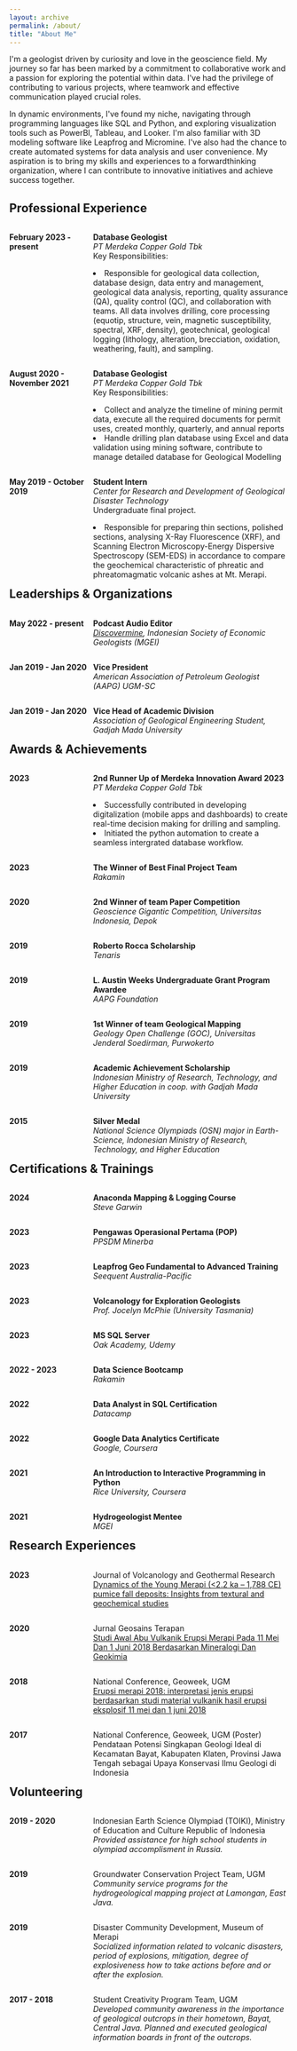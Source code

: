 ```yaml
---
layout: archive
permalink: /about/
title: "About Me"
---
```


I'm a geologist driven by curiosity and love in the geoscience field. My journey so far has been marked by a commitment to collaborative work and a passion for exploring the potential within data. I've had the privilege of contributing to various projects, where teamwork and effective communication played crucial roles.

In dynamic environments, I've found my niche, navigating through programming languages like SQL and Python, and exploring visualization tools such as PowerBI, Tableau, and Looker. I'm also familiar with 3D modeling software like Leapfrog and Micromine. I've also had the chance to create automated systems for data analysis and user convenience. My aspiration is to bring my skills and experiences to a forwardthinking organization, where I can contribute to innovative initiatives and achieve success together.

## Professional Experience

<div style="display:block; width:100%">
  <div style="width:30%; float: left; display: inline-block;">
      <p><strong>February 2023 - present</strong></p></div>
  <div style="width:70%; float: left; display: inline-block;">
      <p>
      <strong>Database Geologist</strong> 
      <br><i>PT Merdeka Copper Gold Tbk</i> 
      <br>Key Responsibilities:
      <li>Responsible for geological data collection, database design, data entry and management, geological data analysis, reporting, quality assurance (QA), quality control (QC), and collaboration with teams. All data involves drilling, core processing (equotip, structure, vein, magnetic susceptibility, spectral, XRF, density), geotechnical, geological logging (lithology, alteration, brecciation, oxidation, weathering, fault), and sampling.</li></p>
      </div>
</div>


<div style="display:block; width:100%">
  <div style="width:30%; float: left; display: inline-block;">
      <p><strong>August 2020 - November 2021</strong></p></div>
  <div style="width:70%; float: left; display: inline-block;">
      <p><strong>Database Geologist</strong> 
      <br><i>PT Merdeka Copper Gold Tbk</i> 
      <br>Key Responsibilities:
      <li>Collect and analyze the timeline of mining permit data, execute all the required documents for permit uses, created monthly, quarterly, and annual reports</li>
      <li>Handle drilling plan database using Excel and data validation using mining software, contribute to manage detailed database for Geological Modelling </li></p></div>
</div>

<div style="display:block; width:100%">
  <div style="width:30%; float: left; display: inline-block;">
      <p><strong>May 2019 - October 2019</strong></p></div>
  <div style="width:70%; float: left; display: inline-block;">
      <p><strong>Student Intern</strong> 
      <br><i>Center for Research and Development of Geological Disaster Technology</i> 
      <br>Undergraduate final project.
      <li>Responsible for preparing thin sections, polished sections, analysing X-Ray Fluorescence (XRF), and Scanning Electron Microscopy-Energy Dispersive Spectroscopy (SEM-EDS) in accordance to compare the geochemical characteristic of phreatic and phreatomagmatic volcanic ashes at Mt. Merapi.</li></p></div>
</div>


## Leaderships & Organizations
<div style="display:block; width:100%">
  <div style="width:30%; float: left; display: inline-block;">
      <p><strong>May 2022 - present</strong></p></div>
  <div style="width:70%; float: left; display: inline-block;">
      <p><strong>Podcast Audio Editor</strong> 
      <br><i><a href="https://open.spotify.com/show/1OUfGnPRCxqYlUPVjaQnoV?si=97fe26c655fa4ba0&nd=1">Discovermine</a>, Indonesian Society of Economic Geologists (MGEI)</i> </p></div>
</div>

<div style="display:block; width:100%">
  <div style="width:30%; float: left; display: inline-block;">
      <p><strong>Jan 2019 - Jan 2020</strong></p></div>
  <div style="width:70%; float: left; display: inline-block;">
      <p><strong>Vice President</strong> 
      <br><i>American Association of Petroleum Geologist (AAPG) UGM-SC</i> </p></div>
</div>

<div style="display:block; width:100%">
  <div style="width:30%; float: left; display: inline-block;">
      <p><strong>Jan 2019 - Jan 2020</strong></p></div>
  <div style="width:70%; float: left; display: inline-block;">
      <p><strong>Vice Head of Academic Division</strong> 
      <br><i> Association of Geological Engineering Student, Gadjah Mada University</i> </p></div>
</div>

## Awards & Achievements
<div style="display:block; width:100%">
  <div style="width:30%; float: left; display: inline-block;">
      <p><strong>2023</strong></p></div>
  <div style="width:70%; float: left; display: inline-block;">
      <p><strong>2nd Runner Up of Merdeka Innovation Award 2023</strong> 
      <br><i> PT Merdeka Copper Gold Tbk</i>
      <br><li>Successfully contributed in developing digitalization (mobile apps and dashboards) to create real-time decision making for drilling and sampling.</li>
      <li>Initiated the python automation to create a seamless intergrated database workflow.</li></p></div>
</div>

<div style="display:block; width:100%">
  <div style="width:30%; float: left; display: inline-block;">
      <p><strong>2023</strong></p></div>
  <div style="width:70%; float: left; display: inline-block;">
      <p><strong>The Winner of Best Final Project Team</strong> 
      <br><i>Rakamin</i> </p></div>
</div>

<div style="display:block; width:100%">
  <div style="width:30%; float: left; display: inline-block;">
      <p><strong>2020</strong></p></div>
  <div style="width:70%; float: left; display: inline-block;">
      <p><strong>2nd Winner of team Paper Competition</strong> 
      <br><i>Geoscience Gigantic Competition, Universitas Indonesia, Depok</i> </p></div>
</div>

<div style="display:block; width:100%">
  <div style="width:30%; float: left; display: inline-block;">
      <p><strong>2019</strong></p></div>
  <div style="width:70%; float: left; display: inline-block;">
      <p><strong>Roberto Rocca Scholarship</strong> 
      <br><i>Tenaris</i> </p></div>
</div>

<div style="display:block; width:100%">
  <div style="width:30%; float: left; display: inline-block;">
      <p><strong>2019</strong></p></div>
  <div style="width:70%; float: left; display: inline-block;">
      <p><strong>L. Austin Weeks Undergraduate Grant Program Awardee</strong> 
      <br><i>AAPG Foundation</i> </p></div>
</div>

<div style="display:block; width:100%">
  <div style="width:30%; float: left; display: inline-block;">
      <p><strong>2019</strong></p></div>
  <div style="width:70%; float: left; display: inline-block;">
      <p><strong>1st Winner of team Geological Mapping</strong> 
      <br><i>Geology Open Challenge (GOC), Universitas Jenderal Soedirman, Purwokerto</i> </p></div>
</div>

<div style="display:block; width:100%">
  <div style="width:30%; float: left; display: inline-block;">
      <p><strong>2019</strong></p></div>
  <div style="width:70%; float: left; display: inline-block;">
      <p><strong>Academic Achievement Scholarship</strong> 
      <br><i>Indonesian Ministry of Research, Technology, and Higher Education in coop. with Gadjah Mada University</i> </p></div>
</div>


<div style="display:block; width:100%">
  <div style="width:30%; float: left; display: inline-block;">
      <p><strong>2015</strong></p></div>
  <div style="width:70%; float: left; display: inline-block;">
      <p><strong>Silver Medal</strong> 
      <br><i>National Science Olympiads (OSN) major in Earth-Science, Indonesian Ministry of Research, Technology, and Higher Education</i> </p></div>
</div>

## Certifications & Trainings
<div style="display:block; width:100%">
  <div style="width:30%; float: left; display: inline-block;">
      <p><strong>2024</strong></p></div>
  <div style="width:70%; float: left; display: inline-block;">
      <p><strong>Anaconda Mapping & Logging Course</strong> 
      <br><i>Steve Garwin</i> </p></div>
</div>

<div style="display:block; width:100%">
  <div style="width:30%; float: left; display: inline-block;">
      <p><strong>2023</strong></p></div>
  <div style="width:70%; float: left; display: inline-block;">
      <p><strong>Pengawas Operasional Pertama (POP)</strong> 
      <br><i>PPSDM Minerba</i> </p></div>
</div>

<div style="display:block; width:100%">
  <div style="width:30%; float: left; display: inline-block;">
      <p><strong>2023</strong></p></div>
  <div style="width:70%; float: left; display: inline-block;">
      <p><strong>Leapfrog Geo Fundamental to Advanced Training</strong> 
      <br><i>Seequent Australia-Pacific</i> </p></div>
</div>

<div style="display:block; width:100%">
  <div style="width:30%; float: left; display: inline-block;">
      <p><strong>2023</strong></p></div>
  <div style="width:70%; float: left; display: inline-block;">
      <p><strong>Volcanology for Exploration Geologists</strong> 
      <br><i>Prof. Jocelyn McPhie (University Tasmania)</i> </p></div>
</div>

<div style="display:block; width:100%">
  <div style="width:30%; float: left; display: inline-block;">
      <p><strong>2023</strong></p></div>
  <div style="width:70%; float: left; display: inline-block;">
      <p><strong>MS SQL Server</strong> 
      <br><i>Oak Academy, Udemy</i> </p></div>
</div>

<div style="display:block; width:100%">
  <div style="width:30%; float: left; display: inline-block;">
      <p><strong>2022 - 2023</strong></p></div>
  <div style="width:70%; float: left; display: inline-block;">
      <p><strong>Data Science Bootcamp</strong> 
      <br><i>Rakamin</i> </p></div>
</div>

<div style="display:block; width:100%">
  <div style="width:30%; float: left; display: inline-block;">
      <p><strong>2022</strong></p></div>
  <div style="width:70%; float: left; display: inline-block;">
      <p><strong>Data Analyst in SQL Certification</strong> 
      <br><i>Datacamp</i> </p></div>
</div>

<div style="display:block; width:100%">
  <div style="width:30%; float: left; display: inline-block;">
      <p><strong>2022</strong></p></div>
  <div style="width:70%; float: left; display: inline-block;">
      <p><strong>Google Data Analytics Certificate</strong> 
      <br><i>Google, Coursera</i> </p></div>
</div>

<div style="display:block; width:100%">
  <div style="width:30%; float: left; display: inline-block;">
      <p><strong>2021</strong></p></div>
  <div style="width:70%; float: left; display: inline-block;">
      <p><strong>An Introduction to Interactive Programming in Python</strong> 
      <br><i>Rice University, Coursera</i> </p></div>
</div>

<div style="display:block; width:100%">
  <div style="width:30%; float: left; display: inline-block;">
      <p><strong>2021</strong></p></div>
  <div style="width:70%; float: left; display: inline-block;">
      <p><strong>Hydrogeologist Mentee</strong> 
      <br><i>MGEI</i> </p></div>
</div>

## Research Experiences
<div style="display:block; width:100%">
  <div style="width:30%; float: left; display: inline-block;">
      <p><strong>2023</strong></p></div>
  <div style="width:70%; float: left; display: inline-block;">
      <p>Journal of Volcanology and Geothermal Research
      <br><a href="https://doi.org/10.1016/j.jvolgeores.2023.107919">Dynamics of the Young Merapi (<2.2 ka – 1,788 CE) pumice fall deposits: Insights from textural and geochemical studies</a> </p></div>
</div>

<div style="display:block; width:100%">
  <div style="width:30%; float: left; display: inline-block;">
      <p><strong>2020</strong></p></div>
  <div style="width:70%; float: left; display: inline-block;">
      <p>Jurnal Geosains Terapan
      <br><a href="http://103.41.207.198/index.php/id/article/view/22">Studi Awal Abu Vulkanik Erupsi Merapi Pada 11 Mei Dan 1 Juni 2018 Berdasarkan Mineralogi Dan Geokimia</a></p></div>
</div>

<div style="display:block; width:100%">
  <div style="width:30%; float: left; display: inline-block;">
      <p><strong>2018</strong></p></div>
  <div style="width:70%; float: left; display: inline-block;">
      <p>National Conference, Geoweek, UGM 
      <br><a href="https://d1wqtxts1xzle7.cloudfront.net/106162105/OVK-3_ERUPSI_20MERAPI_202018_20INTERPRETASI_20JENIS_20ERUPSI_20BERDASARKAN_20STUDI_20MATERIAL_20VULKANIK_20HASIL_20ERUPSI_20EKSPLOSIF_20-libre.pdf?1696320697=&response-content-disposition=inline%3B+filename%3DErupsi_Merapi_2018_Interpretasi_Jenis_Er.pdf&Expires=1712974976&Signature=G8ibpD2m4lOzgaMf4Obpo2DruXA3xN1jZCXckwhv47DoB0fltF-wxiLdH-lPtrDXjCcIl1bUaS2f2uProWhFX2WenfL2ldwcxUKqpgp-QhKVLpOCReItLnyH7-8zSi4YSRrCufDMhrkAm2N7RgXf0Hb9QfZH8ris1s2b1UcFXoFDU3WT3-I1hwzuswUKSh~~RM~XfO1SD6MBpEEYJnrnuHl60CxojevwWCPbfM3cxx8JHwYLwAMlapNsFR8vC7k7IUWHhXYXZSFnzKKEbJJsziRbitW7uWAq2j1y8t~DyOs1DS4a55TS1B1Ljgwt7HJ25yV2zJlUfcJSwbSeWb8MkQ__&Key-Pair-Id=APKAJLOHF5GGSLRBV4ZA">Erupsi merapi 2018: interpretasi jenis erupsi berdasarkan studi material vulkanik hasil erupsi eksplosif 11 mei dan 1 juni 2018</a></p></div>
</div>

<div style="display:block; width:100%">
  <div style="width:30%; float: left; display: inline-block;">
      <p><strong>2017</strong></p></div>
  <div style="width:70%; float: left; display: inline-block;">
      <p>National Conference, Geoweek, UGM (Poster) 
      <br>Pendataan Potensi Singkapan Geologi Ideal di Kecamatan Bayat, Kabupaten Klaten, Provinsi Jawa Tengah sebagai Upaya Konservasi Ilmu Geologi di Indonesia</p></div>
</div>

## Volunteering
<div style="display:block; width:100%">
  <div style="width:30%; float: left; display: inline-block;">
      <p><strong>2019 - 2020</strong></p></div>
  <div style="width:70%; float: left; display: inline-block;">
      <p>Indonesian Earth Science Olympiad (TOIKI), Ministry of Education and Culture Republic of Indonesia
      <br><i>Provided assistance for high school students in olympiad accomplisment in Russia.</i></p></div>
</div>

<div style="display:block; width:100%">
  <div style="width:30%; float: left; display: inline-block;">
      <p><strong>2019</strong></p></div>
  <div style="width:70%; float: left; display: inline-block;">
      <p>Groundwater Conservation Project Team, UGM
      <br><i>Community service programs for the hydrogeological mapping project at Lamongan, East Java.</i></p></div>
</div>

<div style="display:block; width:100%">
  <div style="width:30%; float: left; display: inline-block;">
      <p><strong>2019</strong></p></div>
  <div style="width:70%; float: left; display: inline-block;">
      <p>Disaster Community Development, Museum of Merapi
      <br><i>Socialized information related to volcanic disasters, period of explosions, mitigation, degree of explosiveness how to take actions before and or after the explosion.</i></p></div>
</div>

<div style="display:block; width:100%">
  <div style="width:30%; float: left; display: inline-block;">
      <p><strong>2017 - 2018</strong></p></div>
  <div style="width:70%; float: left; display: inline-block;">
      <p>Student Creativity Program Team, UGM
      <br><i>Developed community awareness in the importance of geological outcrops in their hometown, Bayat, Central Java. Planned and executed geological information boards in front of the outcrops.</i></p></div>
</div>

